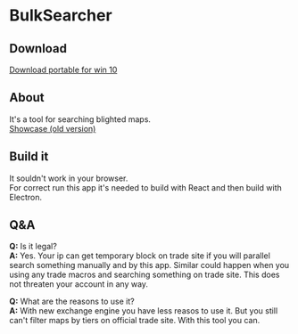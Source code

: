 # BulkSearcher

## Download

[Download portable for win 10](https://github.com/inoplanetyanya/BulkSearcher-React/releases/download/v1.0.1/BulkSearcher_v1.0.1.exe)

## About

It's a tool for searching blighted maps.  
[Showcase (old version)](https://youtu.be/LPI1UwKjBME)  

## Build it

It souldn't work in your browser.  
For correct run this app it's needed to build with React and then build with Electron.

## Q&A

**Q:** Is it legal?  
**A:** Yes. Your ip can get temporary block on trade site if you will parallel search something manually and by this app. Similar could happen when you using any trade macros and searching something on trade site. This does not threaten your account in any way.

**Q:** What are the reasons to use it?  
**A:** With new exchange engine you have less reasos to use it. But you still can't filter maps by tiers on official trade site. With this tool you can.